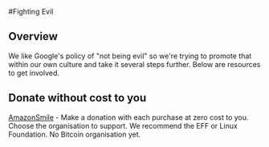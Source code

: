 #Fighting Evil

## Overview

We like Google's policy of "not being evil" so we're trying to promote that within our own culture and take it several steps further. Below are resources to get involved. 

## Donate without cost to you

[AmazonSmile](http://smile.amazon.com/) - Make a donation with each purchase at zero cost to you. Choose the organisation to support. We recommend the EFF or Linux Foundation. No Bitcoin organisation yet. 

